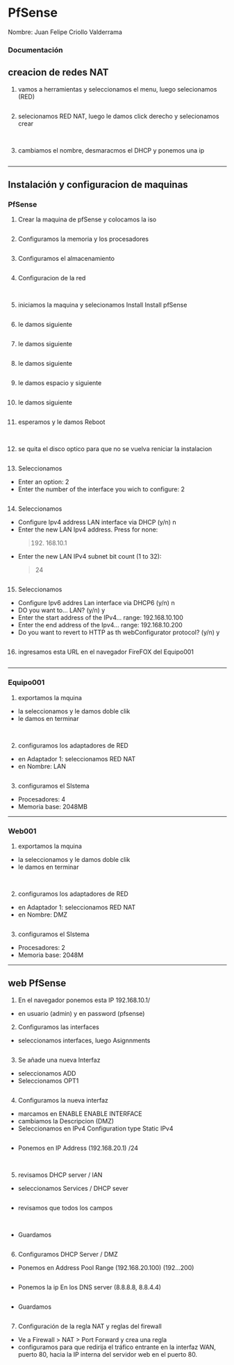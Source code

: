 # PfSense
Nombre: Juan Felipe Criollo Valderrama
### Documentación

## creacion de redes NAT

1. vamos a herramientas y seleccionamos el menu, luego selecionamos (RED)
<img src="Paso_r1.png" alt="">

2. selecionamos RED NAT, luego le damos click derecho y selecionamos crear
<img src="Paso_r2.png" alt="">

<img src="Paso_r3.png" alt="">

3. cambiamos el nombre, desmaracmos el DHCP y ponemos una ip
<img src="redes2.png" alt="">

---
   
## Instalación y configuracion de maquinas 
###  PfSense

1. Crear la maquina de pfSense y colocamos la iso
<img src="maquina1.png" alt="">

2. Configuramos la memoria  y los procesadores
<img src="maquina2.png" alt="">

3. Configuramos el almacenamiento
<img src="maquina3.png" alt="">

4. Configuracion de la red
<img src="redes1.png" alt="">
<img src="redes3.png" alt="">

5. iniciamos la maquina y  selecionamos Install Install pfSense
<img src="Paso1.png" alt="">

6. le damos siguiente
<img src="Paso2.png" alt="">

7. le damos siguiente
<img src="Paso3.png" alt="">

8. le damos siguiente
<img src="Paso4.png" alt="">

9. le damos espacio y siguiente
<img src="Paso5.png" alt="">

10. le damos siguiente
<img src="Paso6.png" alt="">

11. esperamos y le damos Reboot
<img src="Paso7.png" alt="">
<img src="Paso8.png" alt="">

12. se quita el disco optico para que no se vuelva reniciar la instalacion
<img src="Paso9.png" alt="">

13. Seleccionamos 
* Enter an option: 2
* Enter the number of the interface you wich to configure: 2
<img src="Paso10.png" alt="">

14. Seleccionamos
* Configure Ipv4 address LAN interface via DHCP (y/n) n
* Enter the new LAN Ipv4 address. Press <ENTER> for none:
  > 192. 168.10.1
* Enter the new LAN IPv4 subnet bit count (1 to 32):
  > 24
<img src="Paso11.png" alt="">

15. Seleccionamos
* Configure Ipv6 addres Lan interface via DHCP6 (y/n) n
* DO you  want to... LAN? (y/n) y
* Enter the start address of the IPv4... range: 192.168.10.100
* Enter the end address of the Ipv4... range: 192.168.10.200
* Do you want to revert to HTTP as th webConfigurator protocol? (y/n) y
<img src="Paso12.png" alt="">

16. ingresamos esta URL en el navegador FireFOX del Equipo001
<img src="Paso13.png" alt="">

---

### Equipo001

1. exportamos la mquina
* la seleccionamos y le damos doble clik
* le damos en terminar
<img src="Eq0.png" alt="">
<img src="Eq1.png" alt="">

2. configuramos los adaptadores de RED
* en Adaptador 1: seleccionamos RED NAT 
* en Nombre: LAN
<img src="Eq2.png" alt="">

3. configuramos el SIstema
* Procesadores: 4
* Memoria base: 2048MB

---

### Web001

1. exportamos la mquina
* la seleccionamos y le damos doble clik
* le damos en terminar
<img src="W0.png" alt="">
<img src="W1.png" alt="">

2. configuramos los adaptadores de RED
* en Adaptador 1: seleccionamos RED NAT 
* en Nombre: DMZ
<img src="W2.png" alt="">

3. configuramos el SIstema
* Procesadores: 2
* Memoria base: 2048M

---

## web PfSense

1. En el navegador ponemos esta IP 192.168.10.1/
* en usuario (admin) y en password (pfsense)

2. Configuramos las interfaces
* seleccionamos interfaces, luego Asignnments
<img src="pa0.png" alt="">

3. Se añade una nueva Interfaz
* seleccionamos ADD
* Seleccionamos OPT1
<img src="pa1.png" alt="">

4. Configuramos la nueva interfaz
* marcamos en ENABLE ENABLE INTERFACE
* cambiamos la Descripcion (DMZ)
* Seleccionamos en IPv4 Configuration type   Static IPv4

<img src="pag2.png" alt="">

* Ponemos en IP Address (192.168.20.1) /24

<img src="pag3.png" alt="">

<img src="pag4.png" alt="">

<img src="pag5.png" alt="">

5. revisamos DHCP server / lAN
* seleccionamos Services / DHCP sever

<img src="pag6.png" alt="">

* revisamos que todos los campos

<img src="pag7.png" alt="">

<img src="pa8.png" alt="">

* Guardamos

<img src="pag9.png" alt="">

6. Configuramos DHCP Server / DMZ
*  Ponemos en Address Pool Range (192.168.20.100) (192...200)
<img src="pag10.png" alt="">

* Ponemos la ip En los DNS server (8.8.8.8, 8.8.4.4)
<img src="Pa11.png" alt="">

* Guardamos
<img src="pag12.png" alt="">

7. Configuración de la regla NAT y reglas del firewall
* Ve a Firewall > NAT > Port Forward y crea una regla
* configuramos para que redirija el tráfico entrante en la interfaz WAN, puerto 80, hacia la IP interna del servidor web en el puerto 80.
<img src="fi1.png" alt="">

<img src="fi2.png" alt="">

<img src="fi2.png" alt="">

<img src="fi3.png" alt="">

<img src="fi4.png" alt="">

<img src="fi5.png" alt="">
